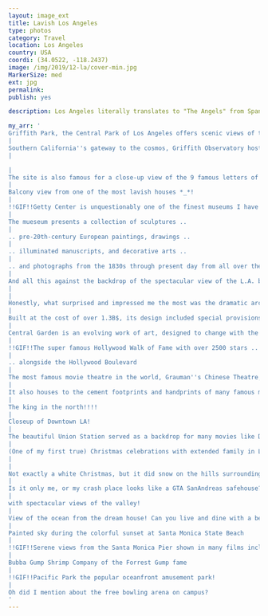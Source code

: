 ```yaml
---
layout: image_ext
title: Lavish Los Angeles
type: photos
category: Travel
location: Los Angeles
country: USA
coordi: (34.0522, -118.2437)
image: /img/2019/12-la/cover-min.jpg
MarkerSize: med
ext: jpg
permalink: 
publish: yes

description: Los Angeles literally translates to "The Angels" from Spanish. Famous for the entertainment industry, the city is just a drive away from snow-capped mountains, desert and beach making it a dream city for me. I was in LA for about 10 days and with so much to see, the time still seemed less :D

my_arr: '
Griffith Park, the Central Park of Los Angeles offers scenic views of the downtown skyline.
|
Southern California''s gateway to the cosmos, Griffith Observatory hosts extensive array of space and science-related displays...
|

|
The site is also famous for a close-up view of the 9 famous letters of Hollywood!
|
Balcony view from one of the most lavish houses *_*!
|
!!GIF!!Getty Center is unquestionably one of the finest museums I have ever been to, and that too for no cost? Louvre what?
|
The mueseum presents a collection of sculptures ..
|
.. pre-20th-century European paintings, drawings ..
|
.. illuminated manuscripts, and decorative arts ..
|
.. and photographs from the 1830s through present day from all over the world.
|
And all this against the backdrop of the spectacular view of the L.A. basin and the Pacific Ocean
|
|
Honestly, what surprised and impressed me the most was the dramatic architecture.
|
Built at the cost of over 1.3B$, its design included special provisions to address concerns regarding earthquakes and fires.
|
Central Garden is an evolving work of art, designed to change with the seasons, overlooking the city of LA.
|
!!GIF!!The super famous Hollywood Walk of Fame with over 2500 stars ..
|
.. alongside the Hollywood Boulevard
|
The most famous movie theatre in the world, Grauman''s Chinese Theatre, former home of the Oscars and the largest IMAX theatre in the world!
|
It also houses to the cement footprints and handprints of many famous movie stars.
|
The king in the north!!!!
|
Closeup of Downtown LA!
|
The beautiful Union Station served as a backdrop for many movies like Dark Knight Rises!
|
(One of my first true) Christmas celebrations with extended family in LA
|
|
Not exactly a white Christmas, but it did snow on the hills surrounding the city. Always thought of LA as a warm beach and desert city. Snow was a pleasant surprise! 
|
Is it only me, or my crash place looks like a GTA SanAndreas safehouse?
|
with spectacular views of the valley!
|
View of the ocean from the dream house! Can you live and dine with a better view?
|
Painted sky during the colorful sunset at Santa Monica State Beach 
|
!!GIF!!Serene views from the Santa Monica Pier shown in many films including Forrest Gump, Iron Man, etc.
|
Bubba Gump Shrimp Company of the Forrest Gump fame
|
!!GIF!!Pacific Park the popular oceanfront amusement park!
|
Oh did I mention about the free bowling arena on campus?
'
---
```

<!-- http://compressjpeg.com -->
<!-- http://compressimage.toolur.com/ 1024, 400-->
<!-- https://ezgif.com/optimize/ remove second and then lossy 50 -->
